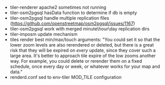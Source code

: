 - tiler-renderer apache2 sometimes not running
- tiler-osm2pgsql hasData function to determine if db is empty
- tiler-osm2pgsql handle multiple replication files (https://github.com/openstreetmap/osm2pgsql/issues/1167)
- tiler-osm2pgsql work with merged minute\hour\day replication dirs
- tiler-imposm update mechanism
- tiles render best min/max/touch arguments: "You could set it so that the lower zoom levels are also rerendered or deleted, but there is a great risk that they will be expired on *every* update, since they cover such a large area. It's better to approach tile expire of the low zooms another way. For example, you could delete or rerender them on a fixed schedule, once every day or week, or whatever works for your map and data."
- renderd.conf sed to env-tiler MOD_TILE configuration